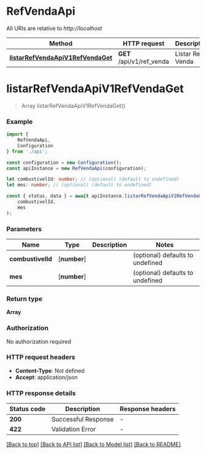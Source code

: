# RefVendaApi

All URIs are relative to *http://localhost*

|Method | HTTP request | Description|
|------------- | ------------- | -------------|
|[**listarRefVendaApiV1RefVendaGet**](#listarrefvendaapiv1refvendaget) | **GET** /api/v1/ref_venda | Listar Ref Venda|

# **listarRefVendaApiV1RefVendaGet**
> Array<PrecoVenda> listarRefVendaApiV1RefVendaGet()


### Example

```typescript
import {
    RefVendaApi,
    Configuration
} from './api';

const configuration = new Configuration();
const apiInstance = new RefVendaApi(configuration);

let combustivelId: number; // (optional) (default to undefined)
let mes: number; // (optional) (default to undefined)

const { status, data } = await apiInstance.listarRefVendaApiV1RefVendaGet(
    combustivelId,
    mes
);
```

### Parameters

|Name | Type | Description  | Notes|
|------------- | ------------- | ------------- | -------------|
| **combustivelId** | [**number**] |  | (optional) defaults to undefined|
| **mes** | [**number**] |  | (optional) defaults to undefined|


### Return type

**Array<PrecoVenda>**

### Authorization

No authorization required

### HTTP request headers

 - **Content-Type**: Not defined
 - **Accept**: application/json


### HTTP response details
| Status code | Description | Response headers |
|-------------|-------------|------------------|
|**200** | Successful Response |  -  |
|**422** | Validation Error |  -  |

[[Back to top]](#) [[Back to API list]](../README.md#documentation-for-api-endpoints) [[Back to Model list]](../README.md#documentation-for-models) [[Back to README]](../README.md)

